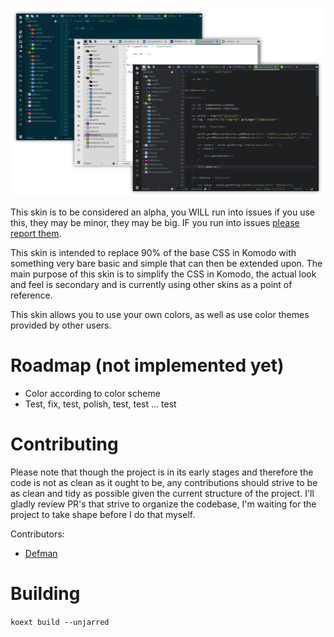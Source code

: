 ![Screenshot](screenshot.png)

This skin is to be considered an alpha, you WILL run into issues if you use this,
they may be minor, they may be big. IF you run into issues [please report them](https://github.com/Naatan/TabulaRasa/issues).

This skin is intended to replace 90% of the base CSS in Komodo with something
very bare basic and simple that can then be extended upon. The main purpose of
this skin is to simplify the CSS in Komodo, the actual look and feel is secondary
and is currently using other skins as a point of reference.

This skin allows you to use your own colors, as well as use color themes
provided by other users.


# Roadmap (not implemented yet)

 * Color according to color scheme
 * Test, fix, test, polish, test, test ... test
 
 
# Contributing

Please note that though the project is in its early stages and therefore the code
is not as clean as it ought to be, any contributions should strive to be as clean
and tidy as possible given the current structure of the project. I'll gladly
review PR's that strive to organize the codebase, I'm waiting for the project
to take shape before I do that myself.

Contributors:

 * [Defman](https://github.com/Defman21)


# Building

```koext build --unjarred```
